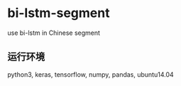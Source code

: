 # bi-lstm-segment

use bi-lstm in Chinese segment

## 运行环境

python3, keras, tensorflow, numpy, pandas, ubuntu14.04